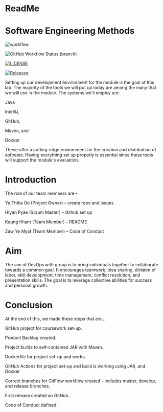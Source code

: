 # ReadMe
# Software Engineering Methods

![workflow](https://github.com/Hlyan-Pyae-40524301/DevOpsGp/actions/workflows/main.yml/badge.svg)

![GitHub Workflow Status (branch)](https://img.shields.io/github/actions/workflow/status/Hlyan-Pyae-40524301/DevOpsGp/main.yml?branch=develop)

[![LICENSE](https://img.shields.io/github/license/Hlyan-Pyae-40524301/DevOpsGp.svg?style=flat-square)](https://github.com/Hlyan-Pyae-40524301/DevOpsGp/blob/master/LICENSE)

[![Releases](https://img.shields.io/github/release/Hlyan-Pyae-40524301/DevOpsGp/all.svg?style=flat-square)](https://github.com/Hlyan-Pyae-40524301/DevOpsGp/releases)

Setting up our development environment for the module is the goal of this lab. The majority of the tools we will put up today are among the many that we will use in the module. The systems we'll employ are:

Java

IntelliJ,

GitHub,

Maven, and

Docker

These offer a cutting-edge environment for the creation and distribution of software. Having everything set up properly is essential since these tools will support the module's evaluation.

# Introduction

The role of our team members are –

Ye Thiha Oo (Project Owner) – create repo and issues

Hlyan Pyae (Scrum Master) – Github set up

Kaung Khant (Team Member) – README

Zaw Ye Myat (Team Member) – Code of Conduct



# Aim

The aim of DevOps with group is to bring individuals together to collaborate towards a common goal. It encourages teamwork, idea sharing, division of labor, skill development, time management, conflict resolution, and presentation skills. The goal is to leverage collective abilities for success and personal growth.

# Conclusion

At the end of this, we made these steps that are...

GitHub project for coursework set-up.

Product Backlog created.

Project builds to self-contained JAR with Maven.

Dockerfile for project set-up and works.

GitHub Actions for project set-up and build is working using JAR, and Docker

Correct branches for GitFlow workflow created - includes master, develop, and release branches.

First release created on GitHub.

Code of Conduct defined.


